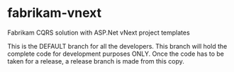 # fabrikam-vnext
Fabrikam CQRS solution with ASP.Net vNext project templates

This is the DEFAULT branch for all the developers. This branch will hold the complete code for development purposes ONLY. Once the code has to be taken for a release, a release branch is made from this copy.

